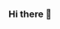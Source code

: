 ### Hi there 👋

<!--
**henrytaolin/henrytaolin** is a ✨ _special_ ✨ repository because its `README.md` (this file) appears on your GitHub profile.

Here are some ideas to get you started:

- 🔭 I’m currently working on Top Coach Indonesia
- 🌱 I’m currently learning PHP Laravel
- 👯 I’m looking to collaborate on Open Source
- 📫 How to reach me: [Instagram](www.instagram.com/henrytaolin
- 😄 Pronouns: He/Him
- ⚡ Fun fact: Im The Happy Man
-->
